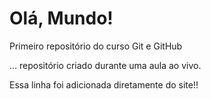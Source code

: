 # Olá, Mundo!
 Primeiro repositório do curso Git e GitHub

 ... repositório criado durante uma aula ao vivo.

Essa linha foi adicionada diretamente do site!!
